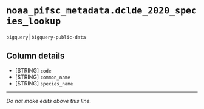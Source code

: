 # `noaa_pifsc_metadata.dclde_2020_species_lookup`
`bigquery`| `bigquery-public-data`

## Column details
* [STRING]    `code`
* [STRING]    `common_name`
* [STRING]    `species_name`

-------------------------------------------------------------------------------
*Do not make edits above this line.*
